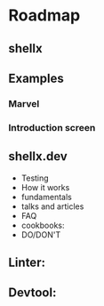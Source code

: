 # Roadmap

## shellx

## Examples

### Marvel

### Introduction screen

## shellx.dev

- Testing
- How it works
- fundamentals
- talks and articles
- FAQ
- cookbooks:
- DO/DON'T

## Linter:


## Devtool:

